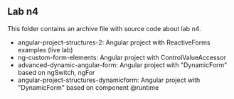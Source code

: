 ## Lab n4

This folder contains an archive file with source code about lab n4.

- angular-project-structures-2: Angular project with ReactiveForms examples (live lab)
- ng-custom-form-elements: Angular project with ControlValueAccessor
- advanced-dynamic-angular-form: Angular project with "DynamicForm" based on ngSwitch, ngFor
- angular-project-structures-dynamicform: Angular project with "DynamicForm" based on component @runtime
